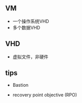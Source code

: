 ## VM
+ 一个操作系统VHD
+ 多个数据VHD

## VHD
+ 虚拟文件，非硬件


## tips

+ Bastion

+ recovery point objective (RPO)